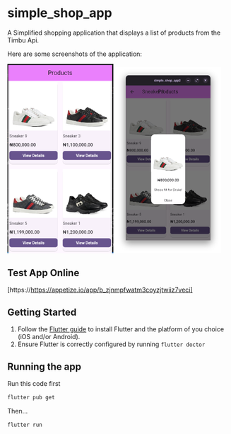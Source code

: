 
# simple_shop_app

A Simplified shopping application that displays a list of products from the Timbu Api.

Here are some screenshots of the application:

<img src="./screenshots/screenshot_1.png" width="240">
<img src="./screenshots/screenshot_2.png" width="240">

## Test App Online
[https://https://appetize.io/app/b_zjnmpfwatm3coyzjtwiiz7veci]

## Getting Started
1. Follow the [Flutter guide](https://docs.flutter.dev/get-started/install) to
   install Flutter and the platform of you choice (iOS and/or Android).
2. Ensure Flutter is correctly configured by running `flutter doctor`

## Running the app
Run this code first
```sh
flutter pub get
```
Then...
```sh
flutter run
```
